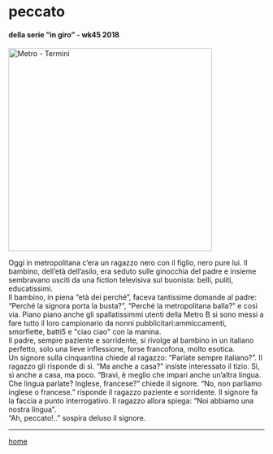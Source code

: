 # peccato  

#### della serie “in giro” - wk45 2018 
<img src="https://drive.google.com/uc?id=1BZd2H3qBElXIL7h4g6lwSZnRAKlpPl_3" alt="Metro - Termini" width="400"> 
<!--- /interarete075.png  --->  

Oggi in metropolitana c’era un ragazzo nero con il figlio, nero pure lui. Il bambino, dell’età dell’asilo, era seduto sulle ginocchia del padre e insieme sembravano usciti da una fiction televisiva sul buonista: belli, puliti, educatissimi.  
Il bambino, in piena “età dei perché”, faceva tantissime domande al padre: “Perché la signora porta la busta?”, “Perché la metropolitana balla?” e così via. Piano piano anche gli spallatissimmi utenti della Metro B si sono messi a fare tutto il loro campionario da nonni pubblicitari:ammiccamenti, smorfiette, batti5 e "ciao ciao" con la manina.  
Il padre, sempre paziente e sorridente, si rivolge al bambino in un italiano perfetto, solo una lieve inflessione, forse francofona, molto esotica.  
Un signore sulla cinquantina chiede al ragazzo: “Parlate sempre italiano?”. Il ragazzo gli risponde di sì. “Ma anche a casa?” insiste interessato il tizio. Sì, sì anche a casa, ma poco. “Bravi, è meglio che impari anche un’altra lingua. Che lingua parlate? Inglese, francese?” chiede il signore. “No, non parliamo inglese o francese.” risponde il ragazzo paziente e sorridente. Il signore fa la faccia a punto interrogativo. Il ragazzo allora spiega: “Noi abbiamo una nostra lingua”.  
“Ah, peccato!..” sospira deluso il signore.  

---  
[home](/interarete.md)